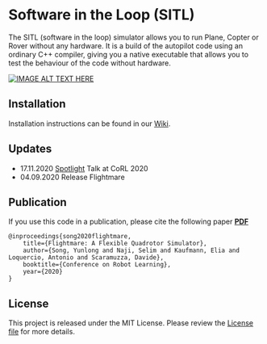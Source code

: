 # Software in the Loop (SITL)

The SITL (software in the loop) simulator allows you to run Plane, Copter or Rover without any hardware. It is a build of the autopilot code using an ordinary C++ compiler, giving you a native executable that allows you to test the behaviour of the code without hardware.



[![IMAGE ALT TEXT HERE](./docs/flightmare_main.png)](https://youtu.be/m9Mx1BCNGFU)

## Installation
Installation instructions can be found in our [Wiki](https://github.com/uzh-rpg/flightmare/wiki).
  
## Updates
 *  17.11.2020 [Spotlight](https://youtu.be/8JyrjPLt8wo) Talk at CoRL 2020 
 *  04.09.2020 Release Flightmare

## Publication

If you use this code in a publication, please cite the following paper **[PDF](http://rpg.ifi.uzh.ch/docs/CoRL20_Yunlong.pdf)**

```
@inproceedings{song2020flightmare,
    title={Flightmare: A Flexible Quadrotor Simulator},
    author={Song, Yunlong and Naji, Selim and Kaufmann, Elia and Loquercio, Antonio and Scaramuzza, Davide},
    booktitle={Conference on Robot Learning},
    year={2020}
}
```

## License
This project is released under the MIT License. Please review the [License file](LICENSE) for more details.

